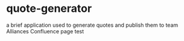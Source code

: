 # quote-generator
a brief application used to generate quotes and publish them to team Alliances Confluence page test
